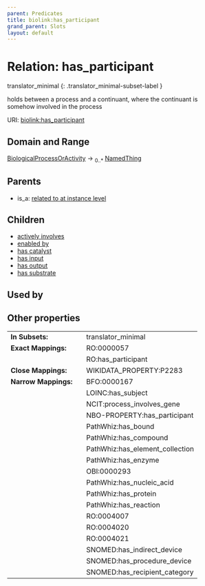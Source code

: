 ```yaml
---
parent: Predicates
title: biolink:has_participant
grand_parent: Slots
layout: default
---
```


# Relation: has_participant

translator_minimal
{: .translator_minimal-subset-label }


holds between a process and a continuant, where the continuant is somehow involved in the process

URI: [biolink:has_participant](https://w3id.org/biolink/vocab/has_participant)

## Domain and Range

[BiologicalProcessOrActivity](BiologicalProcessOrActivity.md) ->  <sub>0..\*</sub> [NamedThing](NamedThing.md)

## Parents

 *  is_a: [related to at instance level](related_to_at_instance_level.md)

## Children

 *  [actively involves](actively_involves.md)
 *  [enabled by](enabled_by.md)
 *  [has catalyst](has_catalyst.md)
 *  [has input](has_input.md)
 *  [has output](has_output.md)
 *  [has substrate](has_substrate.md)

## Used by


## Other properties

|  |  |  |
| --- | --- | --- |
| **In Subsets:** | | translator_minimal |
| **Exact Mappings:** | | RO:0000057 |
|  | | RO:has_participant |
| **Close Mappings:** | | WIKIDATA_PROPERTY:P2283 |
| **Narrow Mappings:** | | BFO:0000167 |
|  | | LOINC:has_subject |
|  | | NCIT:process_involves_gene |
|  | | NBO-PROPERTY:has_participant |
|  | | PathWhiz:has_bound |
|  | | PathWhiz:has_compound |
|  | | PathWhiz:has_element_collection |
|  | | PathWhiz:has_enzyme |
|  | | OBI:0000293 |
|  | | PathWhiz:has_nucleic_acid |
|  | | PathWhiz:has_protein |
|  | | PathWhiz:has_reaction |
|  | | RO:0004007 |
|  | | RO:0004020 |
|  | | RO:0004021 |
|  | | SNOMED:has_indirect_device |
|  | | SNOMED:has_procedure_device |
|  | | SNOMED:has_recipient_category |

